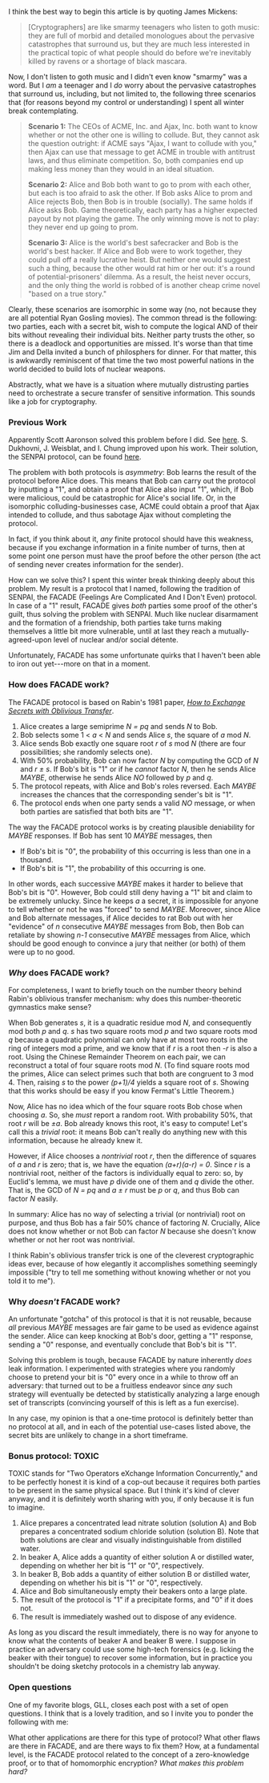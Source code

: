 I think the best way to begin this article is by quoting James Mickens:

> [Cryptographers] are like smarmy teenagers who listen to goth music: they are
> full of morbid and detailed monologues about the pervasive catastrophes that
> surround us, but they are much less interested in the practical topic of what
> people should do before we're inevitably killed by ravens or a shortage of
> black mascara.

Now, I don't listen to goth music and I didn't even know "smarmy" was a word.
But I *am* a teenager and I *do* worry about the pervasive catastrophes that
surround us, including, but not limited to, the following three scenarios that
(for reasons beyond my control or understanding) I spent all winter break
contemplating.

> **Scenario 1:** The CEOs of ACME, Inc. and Ajax, Inc. both want to know
> whether or not the other one is willing to collude. But, they cannot ask the
> question outright: if ACME says "Ajax, I want to collude with you," then Ajax
> can use that message to get ACME in trouble with antitrust laws, and thus
> eliminate competition. So, both companies end up making less money than they
> would in an ideal situation.
>
> **Scenario 2:** Alice and Bob both want to go to prom with each other, but
> each is too afraid to ask the other. If Bob asks Alice to prom and Alice
> rejects Bob, then Bob is in trouble (socially). The same holds if Alice asks
> Bob. Game theoretically, each party has a higher expected payout by not
> playing the game. The only winning move is not to play: they never end up
> going to prom.
>
> **Scenario 3:** Alice is the world's best safecracker and Bob is the world's
> best hacker. If Alice and Bob were to work together, they could pull off a
> really lucrative heist. But neither one would suggest such a thing, because
> the other would rat him or her out: it's a round of potential-prisoners'
> dilemma. As a result, the heist never occurs, and the only thing the world is
> robbed of is another cheap crime novel "based on a true story."

Clearly, these scenarios are isomorphic in some way (no, not because they are
all potential Ryan Gosling movies). The common thread is the following: two
parties, each with a secret bit, wish to compute the logical AND of their bits
without revealing their individual bits. Neither party trusts the other, so
there is a deadlock and opportunities are missed. It's worse than that time Jim
and Della invited a bunch of philosphers for dinner. For that matter, this is
awkwardly reminiscent of that time the two most powerful nations in the world
decided to build lots of nuclear weapons.

Abstractly, what we have is a situation where mutually distrusting parties need
to orchestrate a secure transfer of sensitive information. This sounds like a
job for cryptography.

### Previous Work

Apparently Scott Aaronson solved this problem before I did. See
[here](http://stellar.mit.edu/S/course/6/sp08/6.080/courseMaterial/topics/topic1/lectureNotes/lec181/lec18.pdf).
S. Dukhovni, J. Weisblat, and I. Chung improved upon his work. Their solution,
the SENPAI protocol, can be found
[here](http://sigtbd.csail.mit.edu/pubs/veryconference-paper10.pdf).

The problem with both protocols is *asymmetry*: Bob learns the result of the
protocol before Alice does. This means that Bob can carry out the protocol by
inputting a "1", and obtain a proof that Alice also input "1", which, if Bob
were malicious, could be catastrophic for Alice's social life. Or, in the
isomorphic colluding-businesses case, ACME could obtain a proof that Ajax
intended to collude, and thus sabotage Ajax without completing the protocol.

In fact, if you think about it, *any* finite protocol should have this
weakness, because if you exchange information in a finite number of turns, then
at some point one person must have the proof before the other person (the act
of sending never creates information for the sender).

How can we solve this? I spent this winter break thinking deeply about this
problem. My result is a protocol that I named, following the tradition of
SENPAI, the FACADE (Feelings Are Complicated And I Don't Even) protocol. In
case of a "1" result, FACADE gives *both* parties some proof of the other's
guilt, thus solving the problem with SENPAI. Much like nuclear disarmament and
the formation of a friendship, both parties take turns making themselves a
little bit more vulnerable, until at last they reach a mutually-agreed-upon
level of nuclear and/or social détente.

Unfortunately, FACADE has some unfortunate quirks that I haven't been able to
iron out yet---more on that in a moment.

### How does FACADE work?

The FACADE protocol is based on Rabin's 1981 paper, [*How to Exchange Secrets
with Oblivious Transfer*](https://eprint.iacr.org/2005/187.pdf).

1. Alice creates a large semiprime *N = pq* and sends *N* to Bob.
2. Bob selects some 1 < *a* < *N* and sends Alice *s*, the square of *a* mod
   *N*.
3. Alice sends Bob exactly one square root *r* of *s* mod *N* (there are four
   possibilities; she randomly selects one).
4. With 50% probability, Bob can now factor *N* by computing the GCD of *N* and
   *r &plusmn; s*. If Bob's bit is "1" or if he *cannot* factor *N*, then he
   sends Alice *MAYBE*, otherwise he sends Alice *NO* followed by *p* and *q*.
5. The protocol repeats, with Alice and Bob's roles reversed. Each *MAYBE*
   increases the chances that the corresponding sender's bit is "1".
6. The protocol ends when one party sends a valid *NO* message, or when both
   parties are satisfied that both bits are "1".

The way the FACADE protocol works is by creating plausible deniability for
*MAYBE* responses. If Bob has sent 10 *MAYBE* messages, then

- If Bob's bit is "0", the probability of this occurring is less than one in a
  thousand.
- If Bob's bit is "1", the probability of this occurring is one.

In other words, each successive *MAYBE* makes it harder to believe that Bob's
bit is "0". However, Bob could still deny having a "1" bit and claim to be
extremely unlucky. Since he keeps *a* a secret, it is impossible for anyone to
tell whether or not he was "forced" to send *MAYBE*. Moreover, since Alice and
Bob alternate messages, if Alice decides to rat Bob out with her "evidence" of
*n* consecutive *MAYBE* messages from Bob, then Bob can retaliate by showing
*n-1* consecutive *MAYBE* messages from Alice, which should be good enough to
convince a jury that neither (or both) of them were up to no good.

### *Why* does FACADE work?

For completeness, I want to briefly touch on the number theory behind Rabin's
oblivious transfer mechanism: why does this number-theoretic gymnastics make
sense?

When Bob generates *s*, it is a quadratic residue mod *N*, and consequently mod
both *p* and *q*. *s* has two square roots mod *p* and two square roots mod *q*
because a quadratic polynomial can only have at most two roots in the ring of
integers mod a prime, and we know that if *r* is a root then *-r* is also a
root. Using the Chinese Remainder Theorem on each pair, we can reconstruct a
total of four square roots mod *N*. (To find square roots mod the primes, Alice
can select primes such that both are congruent to 3 mod 4. Then, raising *s* to
the power *(p+1)/4* yields a square root of *s*. Showing that this works should
be easy if you know Fermat's Little Theorem.)

Now, Alice has no idea which of the four square roots Bob chose when choosing
*a*. So, she *must* report a random root. With probability 50%, that root *r*
will be *&plusmn;a*. Bob already knows this root, it's easy to compute! Let's
call this a *trivial* root: it means Bob can't really do anything new with this
information, because he already knew it.

However, if Alice chooses a *nontrivial* root *r*, then the difference of
squares of *a* and *r* is zero; that is, we have the equation *(a+r)(a-r) = 0*.
Since *r* is a nontrivial root, neither of the factors is individually equal to
zero: so, by Euclid's lemma, we must have *p* divide one of them and *q* divide
the other. That is, the GCD of *N = pq* and *a &plusmn; r* must be *p* or *q*,
and thus Bob can factor *N* easily.

In summary: Alice has no way of selecting a trivial (or nontrivial) root on
purpose, and thus Bob has a fair 50% chance of factoring *N*. Crucially, Alice
does not know whether or not Bob can factor *N* because she doesn't know
whether or not her root was nontrivial.

I think Rabin's oblivious transfer trick is one of the cleverest cryptographic
ideas ever, because of how elegantly it accomplishes something seemingly
impossible ("try to tell me something without knowing whether or not you told
it to me").

### Why *doesn't* FACADE work?

An unfortunate "gotcha" of this protocol is that it is not reusable, because
*all* previous *MAYBE* messages are fair game to be used as evidence against
the sender. Alice can keep knocking at Bob's door, getting a "1" response,
sending a "0" response, and eventually conclude that Bob's bit is "1".

Solving this problem is tough, because FACADE by nature inherently *does* leak
information. I experimented with strategies where you randomly choose to
pretend your bit is "0" every once in a while to throw off an adversary: that
turned out to be a fruitless endeavor since *any* such strategy will eventually
be detected by statistically analyzing a large enough set of transcripts
(convincing yourself of this is left as a fun exercise).

In any case, my opinion is that a one-time protocol is definitely better than
no protocol at all, and in each of the potential use-cases listed above, the
secret bits are unlikely to change in a short timeframe.

### Bonus protocol: TOXIC

TOXIC stands for "Two Operators eXchange Information Concurrently," and to be
perfectly honest it is kind of a cop-out because it requires both parties to be
present in the same physical space. But I think it's kind of clever anyway, and
it is definitely worth sharing with you, if only because it is fun to imagine.

1. Alice prepares a concentrated lead nitrate solution (solution A) and Bob
   prepares a concentrated sodium chloride solution (solution B). Note that
   both solutions are clear and visually indistinguishable from distilled
   water.
2. In beaker A, Alice adds a quantity of either solution A or distilled water,
   depending on whether her bit is "1" or "0", respectively.
3. In beaker B, Bob adds a quantity of either solution B or distilled water,
   depending on whether his bit is "1" or "0", respectively.
4. Alice and Bob simultaneously empty their beakers onto a large plate.
5. The result of the protocol is "1" if a precipitate forms, and "0" if it does
   not.
6. The result is immediately washed out to dispose of any evidence.

As long as you discard the result immediately, there is no way for anyone to
know what the contents of beaker A and beaker B were. I suppose in practice an
adversary could use some high-tech forensics (e.g. licking the beaker with
their tongue) to recover some information, but in practice you shouldn't be
doing sketchy protocols in a chemistry lab anyway.

### Open questions

One of my favorite blogs, GLL, closes each post with a set of open questions. I
think that is a lovely tradition, and so I invite you to ponder the following
with me:

What other applications are there for this type of protocol? What other flaws
are there in FACADE, and are there ways to fix them? How, at a fundamental
level, is the FACADE protocol related to the concept of a zero-knowledge proof,
or to that of homomorphic encryption? *What makes this problem hard?*
